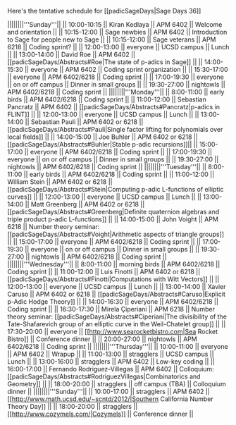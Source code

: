 Here's the tentative schedule for [[padicSageDays|Sage Days 36]]

||||||||'''Sunday'''||
|| 10:00-10:15 || Kiran Kedlaya || APM 6402         || Welcome and orientation ||
|| 10:15-12:00 || Sage newbies  || APM 6402         || Introduction to Sage for people new to Sage ||
|| 10:15-12:00 || Sage veterans || APM 6218         || Coding sprint? ||
|| 12:00-13:00 || everyone      || UCSD campus      || Lunch ||
|| 13:00-14:00 || David Roe     || APM 6402         || [[padicSageDays/Abstracts#Roe|The state of p-adics in Sage]] ||
|| 14:00-15:30 || everyone      || APM 6402         || Coding sprint organization ||
|| 15:30-17:00 || everyone      || APM 6402/6218    || Coding sprint ||
|| 17:00-19:30 || everyone      || on or off campus || Dinner in small groups ||
|| 19:30-27:00 || nightowls     || APM 6402/6218    || Coding sprint ||
||||||||'''Monday'''||
|| 8:00-11:00  || early birds || APM 6402/6218    || Coding sprint ||
|| 11:00-12:00 || Sebastian Pancratz || APM 6402    || [[padicSageDays/Abstracts#Pancratz|p-adics in FLINT]] ||
|| 12:00-13:00 || everyone      || UCSD campus      || Lunch ||
|| 13:00-14:00 || Sebastian Pauli || APM 6402 or 6218 || [[padicSageDays/Abstracts#Pauli|Single factor lifting for polynomials over local fields]] ||
|| 14:00-15:00 || Joe Buhler    || APM 6402 or 6218 || [[padicSageDays/Abstracts#Buhler|Stable p-adic recursions]]||
|| 15:00-17:00 || everyone      || APM 6402/6218    || Coding sprint ||
|| 17:00-19:30 || everyone      || on or off campus || Dinner in small groups ||
|| 19:30-27:00 || nightowls     || APM 6402/6218    || Coding sprint ||
||||||||'''Tuesday'''||
|| 8:00-11:00  || early birds || APM 6402/6218    || Coding sprint ||
|| 11:00-12:00 || William Stein || APM 6402 or 6218 || [[padicSageDays/Abstracts#Stein|Computing p-adic L-functions of elliptic curves]] ||
|| 12:00-13:00 || everyone      || UCSD campus      || Lunch ||
|| 13:00-14:00 || Matt Greenberg || APM 6402 or 6218 || [[padicSageDays/Abstracts#Greenberg|Definite quaternion algebras and triple product p-adic L-functions]] ||
|| 14:00-15:00 || John Voight   || APM 6218         || Number theory seminar: [[padicSageDays/Abstracts#Voight|Arithmetic aspects of triangle groups]] ||
|| 15:00-17:00 || everyone      || APM 6402/6218    || Coding sprint ||
|| 17:00-19:30 || everyone      || on or off campus || Dinner in small groups ||
|| 19:30-27:00 || nightowls     || APM 6402/6218    || Coding sprint ||
||||||||'''Wednesday'''||
|| 8:00-11:00  || morning birds || APM 6402/6218    || Coding sprint ||
|| 11:00-12:00 || Luis Finotti  || APM 6402 or 6218 || [[padicSageDays/Abstracts#Finotti|Computations with Witt Vectors]] ||
|| 12:00-13:00 || everyone      || UCSD campus      || Lunch ||
|| 13:00-14:00 || Xavier Caruso || APM 6402 or 6218 || [[padicSageDays/Abstracts#Caruso|Explicit p-Adic Hodge Theory]] ||
|| 14:00-16:30 || everyone      || APM 6402/6218    || Coding sprint ||
|| 16:30-17:30 || Mirela Çiperiani || APM 6218      || Number theory seminar: [[padicSageDays/Abstracts#Ciperiani|The divisibility of the Tate-Shafarevich group of an elliptic curve in the Weil-Chatelet group]] ||
|| 17:30-20:00 || everyone      || [[http://www.searocketbistro.com|Sea Rocket Bistro]] || Conference dinner ||
|| 20:00-27:00 || nightowls     || APM 6402/6218    || Coding sprint ||
||||||||'''Thursday'''||
|| 10:00-11:00 || everyone      || APM 6402         || Wrapup ||
|| 11:00-13:00 || stragglers    || UCSD campus      || Lunch ||
|| 13:00-16:00 || stragglers    || APM 6402         || Low-key coding ||
|| 16:00-17:00 || Fernando Rodriguez-Villegas || APM 6402 || Colloquium: [[padicSageDays/Abstracts#RodriguezVillegas|Combinatorics and Geometry]] ||
|| 18:00-20:00 || stragglers    || off campus (TBA) || Colloquium dinner ||
||||||||'''Sunday'''||
|| 10:00-17:00 || stragglers    || APM 6402         || [[http://www.math.ucsd.edu/~scntd/2012/|Southern California Number Theory Day]] ||
|| 18:00-20:00 || stragglers    || [[http://www.cozymels.com/|Cozymels]] || Conference dinner ||
